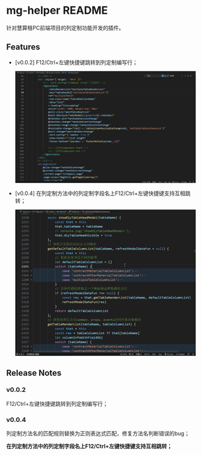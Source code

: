 # mg-helper README

针对慧算租PC前端项目的列定制功能开发的插件。

## Features

+ [v0.0.2] F12/Ctrl+左键快捷键跳转到列定制编写行；

  ![mg-helper__v0.0.2.gif](images/README/mg-helper__v0.0.2.gif)

+ [v0.0.4] 在列定制方法中的列定制字段名上F12/Ctrl+左键快捷键支持互相跳转；

  ![mg-helper__v0.0.4.gif](images/README/mg-helper__v0.0.4.gif)

## Release Notes

### v0.0.2

F12/Ctrl+左键快捷键跳转到列定制编写行；

### v0.0.4

列定制方法名的匹配规则替换为正则表达式匹配，修复方法名判断错误的bug；

**在列定制方法中的列定制字段名上F12/Ctrl+左键快捷键支持互相跳转；**
